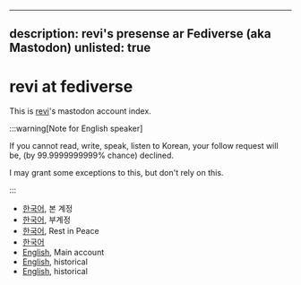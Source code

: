 <!--
SPDX-FileCopyrightText: (C) 2024 Hong Yongmin <https://revi.xyz/>

SPDX-License-Identifier: Apache-2.0
-->

---
description: revi's presense ar Fediverse (aka Mastodon)
unlisted: true
---

<head>
<link rel="me" href="https://old.sharlayan.city/@revi" />
<link rel="me" href="https://planet.moe/@revi" />
<link rel="me" href="https://social.silicon.moe/@revi" />
<link rel="me" href="https://social.lol/@revi" />
<link rel="me" href="https://mastodon.sdf.org/@revi" />
<link rel="me" href="https://mstdn.io/@revi" />
<link rel="me" href="https://revi.xyz/" />
</head>

# revi at fediverse

This is [revi](./)'s mastodon account index.

:::warning[Note for English speaker]

If you cannot read, write, speak, listen to Korean, your follow request will be,
(by 99.9999999999% chance) declined.

I may grant some exceptions to this, but don't rely on this.

:::

- [한국어](https://old.sharlayan.city/@revi), 본 계정
- [한국어](https://planet.moe/@revi), 부계정
- [한국어](https://twingyeo.kr/@revi), Rest in Peace
- [한국어](https://social.silicon.moe/@revi)
- [English](https://social.lol/@revi), Main account
- [English](https://mastodon.sdf.org/@revi), historical
- [English](https://mstdn.io/@revi), historical

<!-- TODO: fill in from relme.revi -->
